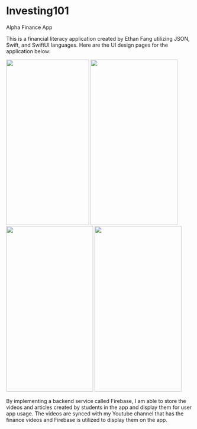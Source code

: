 # Investing101
Alpha Finance App

This is a financial literacy application created by Ethan Fang utilizing JSON, Swift, and SwiftUI languages. Here are the UI design pages for the application below:

<img src="https://github.com/efang12-stack/Investing101/assets/122645724/f47c5f69-00f2-4fe5-9de4-1edb64798800" width="224" height="448">
<img src="https://github.com/efang12-stack/Investing101/assets/122645724/337ff787-0336-4962-a218-301d3d3b7c32" width="235" height="448">
<img src="https://github.com/efang12-stack/Investing101/assets/122645724/ff77d026-0718-475c-99c8-54b7e1e21021" width="235" height="448">
<img src="https://github.com/efang12-stack/Investing101/assets/122645724/d0b51bda-2657-4d96-8551-960c6655b3c9" width="235" height="448">

By implementing a backend service called Firebase, I am able to store the videos and articles created by students in the app and display them for user app usage. The videos are synced with my Youtube channel that has the finance videos and Firebase is utilized to display them on the app.
